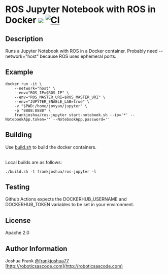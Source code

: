 # ROS Jupyter Notebook with ROS in Docker [![](https://img.shields.io/docker/pulls/frankjoshua/ros-jupyter)](https://hub.docker.com/r/frankjoshua/ros-jupyter) [![CI](https://github.com/frankjoshua/docker-ros-jupyter/workflows/CI/badge.svg)](https://github.com/frankjoshua/docker-ros-jupyter/actions)

## Description

Runs a Jupyter Notebook with ROS in a Docker container. Probably need --network="host" because ROS uses ephemeral ports.

## Example

```
docker run -it \
    --network="host" \
    --env="ROS_IP=$ROS_IP" \
    --env="ROS_MASTER_URI=$ROS_MASTER_URI" \
    --env="JUPYTER_ENABLE_LAB=true" \
    -v "$PWD:/home/jovyan/jupyter" \
    -p "8888:8888" \
    frankjoshua/ros-jupyter start-notebook.sh --ip='*' --NotebookApp.token='' --NotebookApp.password=''
```

## Building

Use [build.sh](build.sh) to build the docker containers.

<br>Local builds are as follows:

```
./build.sh -t frankjoshua/ros-jupyter -l
```

## Testing

Github Actions expects the DOCKERHUB_USERNAME and DOCKERHUB_TOKEN variables to be set in your environment.

## License

Apache 2.0

## Author Information

Joshua Frank [@frankjoshua77](https://www.twitter.com/@frankjoshua77)
<br>
[http://roboticsascode.com](http://roboticsascode.com)
